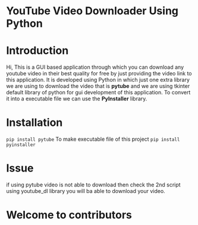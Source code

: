 # YouTube Video Downloader Using Python 

# Introduction
Hi, This is a GUI based application through which you can download any youtube video in their best quality for free by just providing the video link to this application.
It is developed using Python in which just one extra library we are using to download the video that is **pytube** and we are using tkinter default library of python for gui development of this application. To convert it into a executable file we can use the **PyInstaller** library.



# Installation
`pip install pytube`
To make executable file of this project 
`pip install pyinstaller`

# Issue 
if using pytube video is not able to download then 
check the 2nd script using youtube_dl library you will ba able to download your video. 

# Welcome to contributors









